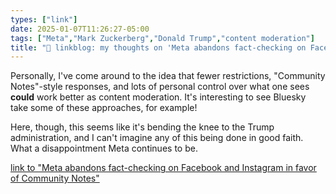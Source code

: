 ```yaml
---
types: ["link"]
date: 2025-01-07T11:26:27-05:00
tags: ["Meta","Mark Zuckerberg","Donald Trump","content moderation"]
title: "🔗 linkblog: my thoughts on 'Meta abandons fact-checking on Facebook and Instagram in favor of Community Notes'"
---
```

Personally, I've come around to the idea that fewer restrictions, "Community Notes"-style responses, and lots of personal control over what one sees **could** work better as content moderation. It's interesting to see Bluesky take some of these approaches, for example!

Here, though, this seems like it's bending the knee to the Trump administration, and I can't imagine any of this being done in good faith. What a disappointment Meta continues to be.

[link to "Meta abandons fact-checking on Facebook and Instagram in favor of Community Notes"](https://www.theverge.com/2025/1/7/24338062/facebook-instagram-threads-meta-abandon-fact-checking)
